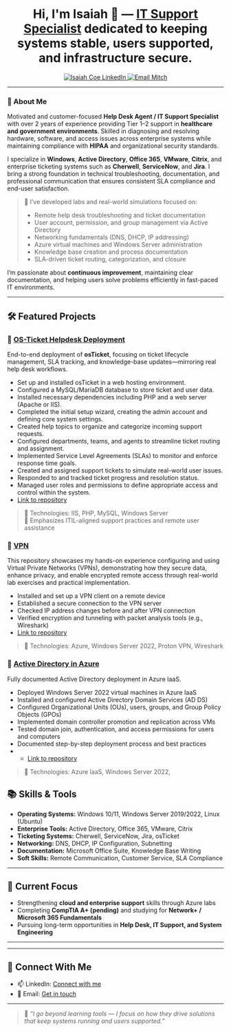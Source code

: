 <h1 align="center">Hi, I'm Isaiah 👋 — <a href="https://www.linkedin.com/in/isaiah-coe-154138331/">IT Support Specialist</a> dedicated to keeping systems stable, users supported, and infrastructure secure.</h1>

<p align="center">
  <a href="https://www.linkedin.com/in/isaiah-coe-154138331/">
    <img src="https://img.shields.io/badge/LinkedIn-Isaiah%20Coe-blue?style=flat&logo=linkedin" alt="Isaiah Coe LinkedIn" />
  </a>
  <a href="mailto:"> <!-- Email Here -->
    <img src="https://img.shields.io/badge/Email-Contact%20Me-red?style=flat&logo=gmail" alt="Email Mitch" />
  </a>
</p>

---

### 💼 About Me

Motivated and customer-focused **Help Desk Agent / IT Support Specialist** with over 2 years of experience providing Tier 1–2 support in **healthcare and government environments**. Skilled in diagnosing and resolving hardware, software, and access issues across enterprise systems while maintaining compliance with **HIPAA** and organizational security standards.

I specialize in **Windows**, **Active Directory**, **Office 365**, **VMware**, **Citrix**, and enterprise ticketing systems such as **Cherwell**, **ServiceNow**, and **Jira**. I bring a strong foundation in technical troubleshooting, documentation, and professional communication that ensures consistent SLA compliance and end-user satisfaction.

> 🔧 I’ve developed labs and real-world simulations focused on:
> - Remote help desk troubleshooting and ticket documentation  
> - User account, permission, and group management via Active Directory  
> - Networking fundamentals (DNS, DHCP, IP addressing)  
> - Azure virtual machines and Windows Server administration  
> - Knowledge base creation and process documentation  
> - SLA-driven ticket routing, categorization, and closure

I’m passionate about **continuous improvement**, maintaining clear documentation, and helping users solve problems efficiently in fast-paced IT environments.

---

## 🛠️ Featured Projects

<!-- This is a comment and it will not appear in the rendered README ### 🔹 [Azure Entra User Management Lab](https://github.com/Mitch-Pauwels/Azure-Entra-User-Management)
Simulated onboarding/offboarding environment using Microsoft Entra ID (Azure AD) and PowerShell automation to replicate enterprise help desk workflows.

> 🔧 Technologies: Entra ID, PowerShell, Azure Portal  
> 📸 Includes user-provisioning scripts, screenshots, and ticket-based scenarios  

---



---




---
-->
### 🔹 [OS-Ticket Helpdesk Deployment](https://github.com/isaiahcoe/OS-Ticket)
End-to-end deployment of **osTicket**, focusing on ticket lifecycle management, SLA tracking, and knowledge-base updates—mirroring real help desk workflows.
- Set up and installed osTicket in a web hosting environment.
- Configured a MySQL/MariaDB database to store ticket and user data.
- Installed necessary dependencies including PHP and a web server (Apache or IIS).
- Completed the initial setup wizard, creating the admin account and defining core system settings.
- Created help topics to organize and categorize incoming support requests.
- Configured departments, teams, and agents to streamline ticket routing and assignment.
- Implemented Service Level Agreements (SLAs) to monitor and enforce response time goals.
- Created and assigned support tickets to simulate real-world user issues.
- Responded to and tracked ticket progress and resolution status.
- Managed user roles and permissions to define appropriate access and control within the system.
- [Link to repository](https://github.com/isaiahcoe/OS-Ticket)
> 🔧 Technologies: IIS, PHP, MySQL, Windows Server  
> 🎯 Emphasizes ITIL-aligned support practices and remote user assistance  

### 🔹 [VPN](https://github.com/isaiahcoe/VPN/)
This repository showcases my hands-on experience configuring and using Virtual Private Networks (VPNs), demonstrating how they secure data, enhance privacy, and enable encrypted remote access through real-world lab exercises and practical implementation.
- Installed and set up a VPN client on a remote device
- Established a secure connection to the VPN server
- Checked IP address changes before and after VPN connection
- Verified encryption and tunneling with packet analysis tools (e.g., Wireshark)
- [Link to repository](https://github.com/isaiahcoe/VPN/)
> 🔧 Technologies: Azure, Windows Server 2022, Proton VPN, Wireshark

### 🔹 [Active Directory in Azure](https://github.com/isaiahcoe/Active-Directory/)
Fully documented Active Directory deployment in Azure IaaS.
- Deployed Windows Server 2022 virtual machines in Azure IaaS
- Installed and configured Active Directory Domain Services (AD DS)
- Configured Organizational Units (OUs), users, groups, and Group Policy Objects (GPOs)
- Implemented domain controller promotion and replication across VMs
- Tested domain join, authentication, and access permissions for users and computers
- Documented step-by-step deployment process and best practices
- - [Link to repository](https://github.com/isaiahcoe/Active-Directory/)

> 🔧 Technologies: Azure IaaS, Windows Server 2022,



## 📚 Skills & Tools

- **Operating Systems:** Windows 10/11, Windows Server 2019/2022, Linux (Ubuntu)  
- **Enterprise Tools:** Active Directory, Office 365, VMware, Citrix  
- **Ticketing Systems:** Cherwell, ServiceNow, Jira, osTicket  
- **Networking:** DNS, DHCP, IP Configuration, Subnetting  
- **Documentation:** Microsoft Office Suite, Knowledge Base Writing  
- **Soft Skills:** Remote Communication, Customer Service, SLA Compliance  

---

## 📌 Current Focus

- Strengthening **cloud and enterprise support** skills through Azure labs  
- Completing **CompTIA A+ (pending)** and studying for **Network+ / Microsoft 365 Fundamentals**  
- Pursuing long-term opportunities in **Help Desk, IT Support, and System Engineering**

---


---

## 🤝 Connect With Me

- 📫 LinkedIn: [Connect with me](https://www.linkedin.com/in/isaiah-coe-154138331/)
- 📧 Email: [Get in touch]() <!-- Email Here -->

---

> 🧠 *“I go beyond learning tools — I focus on how they drive solutions that keep systems running and users supported.”*
